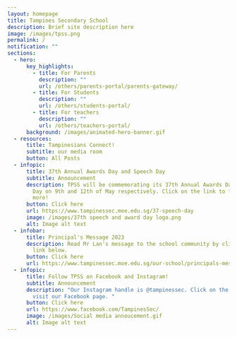 ```yaml
---
layout: homepage
title: Tampines Secondary School
description: Brief site description here
image: /images/tpss.png
permalink: /
notification: ""
sections:
  - hero:
      key_highlights:
        - title: For Parents
          description: ""
          url: /others/parents-portal/parents-gateway/
        - title: For Students
          description: ""
          url: /others/students-portal/
        - title: For teachers
          description: ""
          url: /others/teachers-portal/
      background: /images/animated-hero-banner.gif
  - resources:
      title: Tampinesians Connect!
      subtitle: our media room
      button: All Posts
  - infopic:
      title: 37th Annual Awards Day and Speech Day
      subtitle: Announcement
      description: TPSS will be commemorating its 37th Annual Awards Day and Speech
        Day on 9th and 12th of May respectively. Click on the link to find out
        more!
      button: Click here
      url: https://www.tampinessec.moe.edu.sg/37-speech-day
      image: /images/37th speech and award day logo.png
      alt: Image alt text
  - infobar:
      title: Principal's Message 2023
      description: Read Mr Lan's message to the school community by clicking on the
        link below.
      button: Click here
      url: https://www.tampinessec.moe.edu.sg/our-school/principals-message/
  - infopic:
      title: Follow TPSS on Facebook and Instagram!
      subtitle: Announcement
      description: "Our Instagram handle is @tampinessec. Click on the link below to
        visit our Facebook page. "
      button: Click here
      url: https://www.facebook.com/TampinesSec/
      image: /images/Social media annoucement.gif
      alt: Image alt text
---
```

